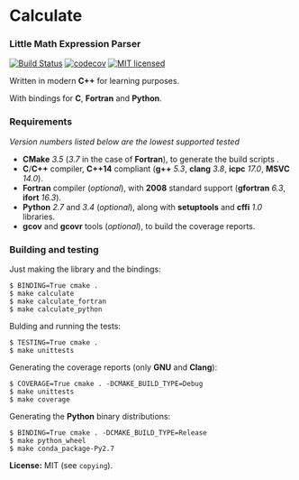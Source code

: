 # Calculate


### Little Math Expression Parser

[![Build Status](https://travis-ci.org/newlawrence/Calculate.svg?branch=master)](https://travis-ci.org/newlawrence/Calculate)
[![codecov](https://codecov.io/gh/newlawrence/Calculate/branch/master/graph/badge.svg)](https://codecov.io/gh/newlawrence/Calculate)
[![MIT licensed](https://img.shields.io/badge/license-MIT-blue.svg)](https://github.com/newlawrence/Calculate/blob/7f96b434dd77461f17a71f3fe3025c21b73ed0d0/copying)

Written in modern **C++** for learning purposes.

With bindings for **C**, **Fortran** and **Python**.


### Requirements

*Version numbers listed below are the lowest supported tested*

* **CMake** *3.5* (*3.7* in the case of **Fortran**), to generate the build scripts .
* **C**/**C++** compiler, **C++14** compliant (**g++** *5.3*, **clang** *3.8*, **icpc** *17.0*, **MSVC** *14.0*).
* **Fortran** compiler (*optional*), with **2008** standard support (**gfortran** *6.3*, **ifort** *16.3*).
* **Python** *2.7* and *3.4* (*optional*), along with **setuptools** and **cffi** *1.0* libraries.
* **gcov** and **gcovr** tools (*optional*), to build the coverage reports.


### Building and testing

Just making the library and the bindings:

```
$ BINDING=True cmake .
$ make calculate
$ make calculate_fortran
$ make calculate_python
```

Bulding and running the tests:

```
$ TESTING=True cmake .
$ make unittests
```

Generating the coverage reports (only **GNU** and **Clang**):

```
$ COVERAGE=True cmake . -DCMAKE_BUILD_TYPE=Debug
$ make unittests
$ make coverage
```

Generating the **Python** binary distributions:

```
$ BINDING=True cmake . -DCMAKE_BUILD_TYPE=Release
$ make python_wheel
$ make conda_package-Py2.7

```

**License:** MIT (see `copying`).
